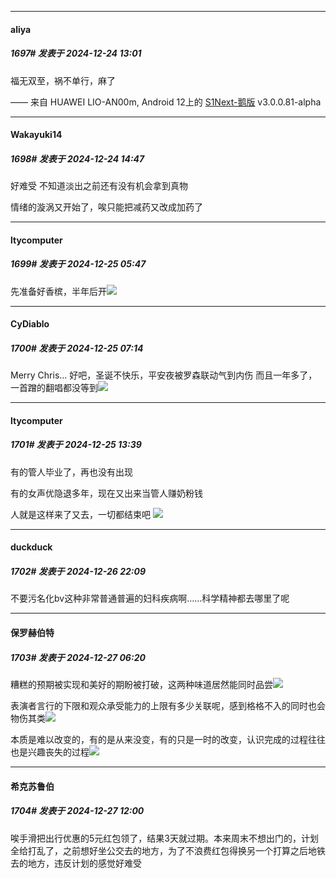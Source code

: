 ﻿
*****

####  aliya  
##### 1697#       发表于 2024-12-24 13:01

福无双至，祸不单行，麻了

—— 来自 HUAWEI LIO-AN00m, Android 12上的 [S1Next-鹅版](https://github.com/ykrank/S1-Next/releases) v3.0.0.81-alpha


*****

####  Wakayuki14  
##### 1698#       发表于 2024-12-24 14:47

好难受 不知道淡出之前还有没有机会拿到真物

情绪的漩涡又开始了，唉只能把减药又改成加药了


*****

####  ltycomputer  
##### 1699#       发表于 2024-12-25 05:47

先准备好香槟，半年后开<img src="https://static.saraba1st.com/image/smiley/face2017/162.png" referrerpolicy="no-referrer">


*****

####  CyDiablo  
##### 1700#       发表于 2024-12-25 07:14

Merry Chris...
好吧，圣诞不快乐，平安夜被罗森联动气到内伤
而且一年多了，一首蹭的翻唱都没等到<img src="https://static.saraba1st.com/image/smiley/face2017/140.png" referrerpolicy="no-referrer">


*****

####  ltycomputer  
##### 1701#       发表于 2024-12-25 13:39

有的管人毕业了，再也没有出现

有的女声优隐退多年，现在又出来当管人赚奶粉钱

人就是这样来了又去，一切都结束吧
<img src="https://static.saraba1st.com/image/smiley/face2017/018.png" referrerpolicy="no-referrer">


*****

####  duckduck  
##### 1702#       发表于 2024-12-26 22:09

不要污名化bv这种非常普通普遍的妇科疾病啊……科学精神都去哪里了呢


*****

####  保罗赫伯特  
##### 1703#       发表于 2024-12-27 06:20

糟糕的预期被实现和美好的期盼被打破，这两种味道居然能同时品尝<img src="https://static.saraba1st.com/image/smiley/face2017/035.png" referrerpolicy="no-referrer">

表演者言行的下限和观众承受能力的上限有多少关联呢，感到格格不入的同时也会物伤其类<img src="https://static.saraba1st.com/image/smiley/face2017/009.gif" referrerpolicy="no-referrer">

本质是难以改变的，有的是从来没变，有的只是一时的改变，认识完成的过程往往也是兴趣丧失的过程<img src="https://static.saraba1st.com/image/smiley/face2017/006.png" referrerpolicy="no-referrer">


*****

####  希克苏鲁伯  
##### 1704#       发表于 2024-12-27 12:00

唉手滑把出行优惠的5元红包领了，结果3天就过期。本来周末不想出门的，计划全给打乱了，之前想好坐公交去的地方，为了不浪费红包得换另一个打算之后地铁去的地方，违反计划的感觉好难受

